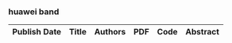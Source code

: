 
### huawei band
|Publish Date|Title|Authors|PDF|Code|Abstract|
| :---: | :---: | :---: | :---: | :---: | :---: |
